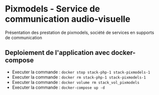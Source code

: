 # Pixmodels - Service de communication audio-visuelle
Présentation des prestation de pixmodels, société de services en supports de communication

## Deploiement de l'application avec docker-compose  
- Executer la commande : ``` docker stop stack-php-1 stack-pixmodels-1 ```
- Executer la commande : ``` docker rm stack-php-1 stack-pixmodels-1 ```
- Executer la commande : ``` docker volume rm stack_vol_pixmodels ```
- Executer la commande : ``` docker-compose up -d ```